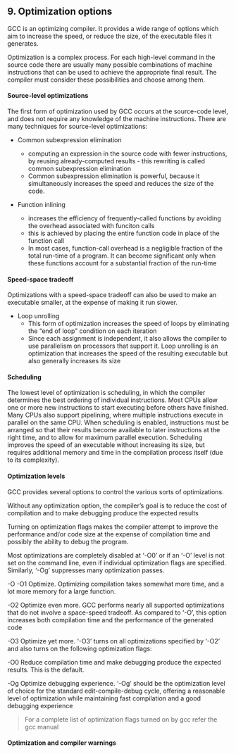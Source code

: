 ## 9. Optimization options

GCC is an optimizing compiler. It provides a wide range of options which
aim to increase the speed, or reduce the size, of the executable files it
generates.

Optimization is a complex process. For each high-level command in
the source code there are usually many possible combinations of machine
instructions that can be used to achieve the appropriate final result. The
compiler must consider these possibilities and choose among them.

#### Source-level optimizations
The first form of optimization used by GCC occurs at the source-code
level, and does not require any knowledge of the machine instructions. There are many techniques for source-level optimizations:

* Common subexpression elimination
  * computing an expression in the source code with fewer instructions, by reusing already-computed results - this rewriting is called common subexpression elimination
  * Common subexpression elimination is powerful, because it simultaneously increases the speed and reduces the size of the code.

* Function inlining
  * increases the efficiency of frequently-called functions by avoiding the overhead associated with funciton calls
  * this is achieved by placing the entire function code in place of the function call
  * In most cases, function-call overhead is a negligible fraction of the total run-time of a program. It can become significant only when these functions
account for a substantial fraction of the run-time

#### Speed-space tradeoff

Optimizations with a speed-space tradeoff can also be used to make an executable smaller, at the expense of making it run slower.

* Loop unrolling
    * This form of optimization increases the speed of loops by eliminating the “end of loop” condition on each iteration
    * Since each assignment is independent, it also allows the compiler to use parallelism on processors that support it. Loop unrolling is an optimization that increases the speed of the resulting executable but also generally increases its size


#### Scheduling
The lowest level of optimization is scheduling, in which the compiler determines
the best ordering of individual instructions. Most CPUs allow
one or more new instructions to start executing before others have finished.
Many CPUs also support pipelining, where multiple instructions
execute in parallel on the same CPU.
When scheduling is enabled, instructions must be arranged so that
their results become available to later instructions at the right time, and to
allow for maximum parallel execution. Scheduling improves the speed of
an executable without increasing its size, but requires additional memory
and time in the compilation process itself (due to its complexity).

#### Optimization levels
GCC provides several options to control the various sorts of optimizations. 

Without any optimization option, the compiler’s goal is to reduce the cost of compilation
and to make debugging produce the expected results

Turning on optimization flags makes the compiler attempt to improve the performance
and/or code size at the expense of compilation time and possibly the ability to debug the
program.

Most optimizations are completely disabled at ‘-O0’ or if an ‘-O’ level is not set on the
command line, even if individual optimization flags are specified. Similarly, ‘-Og’ suppresses
many optimization passes.

-O
-O1 Optimize. Optimizing compilation takes somewhat more time, and a lot more
memory for a large function.

-O2 Optimize even more. GCC performs nearly all supported optimizations that do
not involve a space-speed tradeoff. As compared to ‘-O’, this option increases
both compilation time and the performance of the generated code

-O3 Optimize yet more. ‘-O3’ turns on all optimizations specified by ‘-O2’ and also
turns on the following optimization flags:

-O0 Reduce compilation time and make debugging produce the expected results.
This is the default.

-Og Optimize debugging experience. ‘-Og’ should be the optimization level of choice
for the standard edit-compile-debug cycle, offering a reasonable level of optimization
while maintaining fast compilation and a good debugging experience

> For a complete list of optimization flags turned on by gcc refer the gcc manual

#### Optimization and compiler warnings
